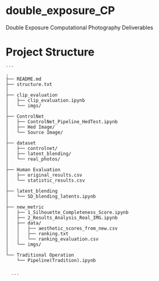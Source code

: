 # double_exposure_CP
Double Exposure Computational Photography Deliverables

# Project Structure
<pre><code>```
.  
├── README.md  
├── structure.txt  
│  
├── clip_evaluation  
│   ├── clip_evaluation.ipynb  
│   └── imgs/  
│  
├── ControlNet  
│   ├── ControlNet_Pipeline_HedTest.ipynb  
│   ├── Hed Image/  
│   └── Source Image/  
│  
├── dataset  
│   ├── controlnet/  
│   ├── latent_blending/  
│   └── real_photos/  
│  
├── Human Evaluation  
│   ├── original_results.csv  
│   └── statistic_results.csv  
│  
├── latent_blending  
│   └── SD_blending_latents.ipynb  
│  
├── new_metric  
│   ├── 1_Silhouette_Completeness_Score.ipynb  
│   ├── 2_Results_Analysis_Real_IMG.ipynb  
│   ├── data/  
│   │   ├── aesthetic_scores_from_new.csv  
│   │   ├── ranking.txt  
│   │   └── ranking_evaluation.csv  
│   └── imgs/  
│  
└── Traditional Operation  
    └── Pipeline(Tradition).ipynb  

  
  ```</code></pre>
